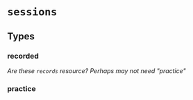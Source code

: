 # `sessions`

## Types

### recorded

  _Are these `records` resource? Perhaps may not need "practice"_

### practice
